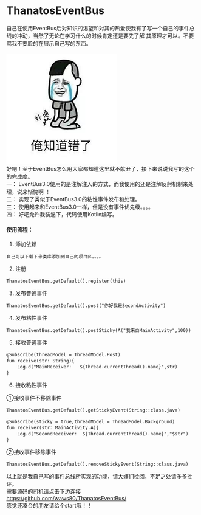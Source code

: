 # ThanatosEventBus
自己在使用EventBus后对知识的渴望和对其的热爱使我有了写一个自己的事件总线的冲动，当然了无论在学习什么的时候肯定还是要先了解
其原理才可以。不要骂我不要脸的在展示自己写的东西。
<br>
<br>
![](https://github.com/waws80/ThanatosEventBus/blob/master/a.jpg?raw=true)
<br>
好吧！至于EventBus怎么用大家都知道这里就不献丑了，接下来说说我写的这个的完成度。
<br>
一： EventBus3.0使用的是注解注入的方式，而我使用的还是注解反射机制来处理，说来惭愧啊 ！<br>
二： 实现了类似于EventBus3.0的粘性事件发布和处理。<br>
三： 使用起来和EventBus3.0一样，但是没有事件优先级。。。。<br>
四： 好吧允许我装逼下，代码使用Kotlin编写。

#### 使用流程：

1. 添加依赖
```
自己可以下载下来类库添加到自己的项目区。。。。
```
2. 注册
```
ThanatosEventBus.getDefault().register(this)
```
3. 发布普通事件
```
ThanatosEventBus.getDefault().post("你好我是SecondActivity")
```
4. 发布粘性事件
```
ThanatosEventBus.getDefault().postSticky(A("我来自MainActivity",100))
```
5. 接收普通事件
```
@Subscribe(threadModel = ThreadModel.Post)
fun receive(str: String){
    Log.d("MainReceiver:   ${Thread.currentThread().name}",str)
}
```
6. 接收粘性事件<br>

①接收事件不移除事件
 ```
 ThanatosEventBus.getDefault().getStickyEvent(String::class.java)
 ```
 ```
 @Subscribe(sticky = true,threadModel = ThreadModel.Background)
 fun receiver(str: MainActivity.A){
     Log.d("SecondReceiver:  ${Thread.currentThread().name}","$str")
 }
 ```
②接收事件移除事件
```
ThanatosEventBus.getDefault().removeStickyEvent(String::class.java)
```
以上就是我自己写的事件总线所实现的功能，请大婶们检阅，不足之处请多多批评。<br>
需要源码的司机请点击下边连接<br>
<https://github.com/waws80/ThanatosEventBus/><br>
感觉还凑合的朋友请给个start哦！！
